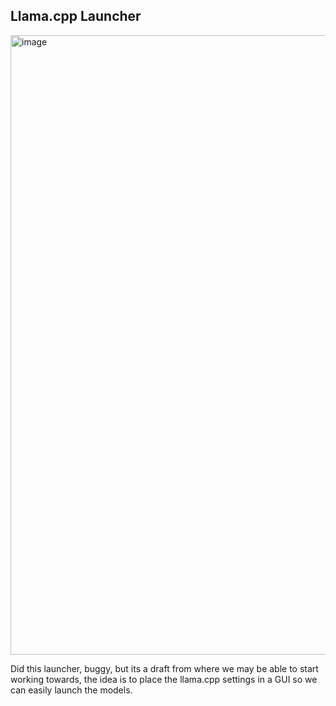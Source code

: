 ## Llama.cpp Launcher

<img width="1351" height="991" alt="image" src="https://github.com/user-attachments/assets/7899dc2a-2c3d-4d0f-b2a1-e1141f90f1b9" />

Did this launcher, buggy, but its a draft from where we may be able to start working towards, the idea is to place the llama.cpp settings in a GUI so we can easily launch the models.

